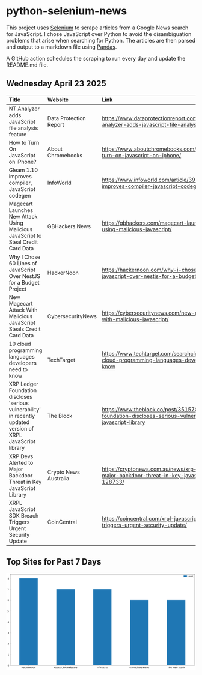 # python-selenium-news

This project uses [Selenium](https://www.seleniumhq.org/) to scrape articles from a Google News search for JavaScript.
I chose JavaScript over Python to avoid the disambiguation problems that arise when searching for Python.
The articles are then parsed and output to a markdown file using [Pandas](https://pandas.pydata.org/).

A GitHub action schedules the scraping to run every day and update the README.md file.

## Wednesday April 23 2025


| Title                                                                                                          | Website                | Link                                                                                                              |
|:---------------------------------------------------------------------------------------------------------------|:-----------------------|:------------------------------------------------------------------------------------------------------------------|
| NT Analyzer adds JavaScript file analysis feature                                                              | Data Protection Report | https://www.dataprotectionreport.com/2025/04/nt-analyzer-adds-javascript-file-analysis-feature/                   |
| How to Turn On JavaScript on iPhone?                                                                           | About Chromebooks      | https://www.aboutchromebooks.com/how-to/how-to-turn-on-javascript-on-iphone/                                      |
| Gleam 1.10 improves compiler, JavaScript codegen                                                               | InfoWorld              | https://www.infoworld.com/article/3964126/gleam-1-10-improves-compiler-javascript-codegen.html                    |
| Magecart Launches New Attack Using Malicious JavaScript to Steal Credit Card Data                              | GBHackers News         | https://gbhackers.com/magecart-launches-new-attack-using-malicious-javascript/                                    |
| Why I Chose 60 Lines of JavaScript Over NestJS for a Budget Project                                            | HackerNoon             | https://hackernoon.com/why-i-chose-60-lines-of-javascript-over-nestjs-for-a-budget-project                        |
| New Magecart Attack With Malicious JavaScript Steals Credit Card Data                                          | CybersecurityNews      | https://cybersecuritynews.com/new-magecart-attack-with-malicious-javascript/                                      |
| 10 cloud programming languages developers need to know                                                         | TechTarget             | https://www.techtarget.com/searchcloudcomputing/tip/11-cloud-programming-languages-developers-need-to-know        |
| XRP Ledger Foundation discloses 'serious vulnerability' in recently updated version of XRPL JavaScript library | The Block              | https://www.theblock.co/post/351578/xrp-ledger-foundation-discloses-serious-vulnerability-xrpl-javascript-library |
| XRP Devs Alerted to Major Backdoor Threat in Key JavaScript Library                                            | Crypto News Australia  | https://cryptonews.com.au/news/xrp-devs-alerted-to-major-backdoor-threat-in-key-javascript-library-128733/        |
| XRPL JavaScript SDK Breach Triggers Urgent Security Update                                                     | CoinCentral            | https://coincentral.com/xrpl-javascript-sdk-breach-triggers-urgent-security-update/                               |
## Top Sites for Past 7 Days

![Graph of Top Sites](https://raw.githubusercontent.com/dan-mba/python-selenium-news/main/last-week.png)
